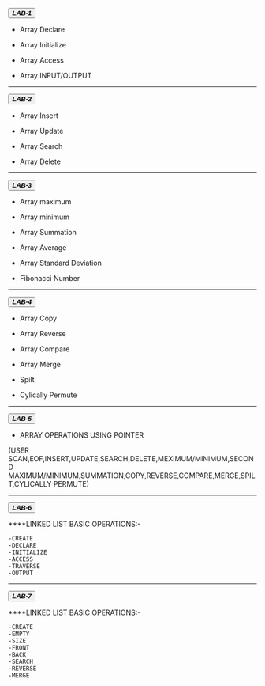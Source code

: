  <button class="button-save large">_**LAB-1**_</button>

  - Array Declare 

  - Array Initialize

  - Array Access

  - Array INPUT/OUTPUT

---
 
 <button class="button-save large">_**LAB-2**_</button>

  - Array Insert

  - Array Update

  - Array Search

  - Array Delete

---

 <button class="button-save large">_**LAB-3**_</button>


 - Array maximum

 - Array minimum

 - Array Summation

 - Array Average

 - Array Standard Deviation

 - Fibonacci Number

---

 <button class="button-save large">_**LAB-4**_</button>


 - Array Copy

 - Array Reverse

 - Array Compare

 - Array Merge

 - Spilt

 - Cylically Permute

---

 <button class="button-save large">_**LAB-5**_</button>


  - ARRAY OPERATIONS USING POINTER

 (USER SCAN,EOF,INSERT,UPDATE,SEARCH,DELETE,MEXIMUM/MINIMUM,SECOND MAXIMUM/MINIMUM,SUMMATION,COPY,REVERSE,COMPARE,MERGE,SPILT,CYLICALLY PERMUTE)

---
 <button class="button-save large">_**LAB-6**_</button>
 
****LINKED LIST BASIC OPERATIONS:-

    -CREATE
    -DECLARE
    -INITIALIZE
    -ACCESS
    -TRAVERSE
    -OUTPUT

---
 <button class="button-save large">_***LAB-7***_</button>

****LINKED LIST BASIC OPERATIONS:-
 
    -CREATE
    -EMPTY
    -SIZE
    -FRONT
    -BACK
    -SEARCH
    -REVERSE
    -MERGE
 
 
 

